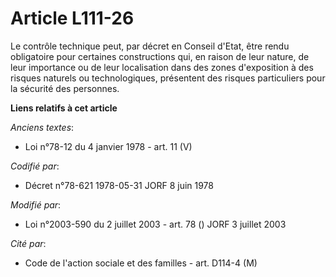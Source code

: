 # Article L111-26

Le contrôle technique peut, par décret en Conseil d'Etat, être rendu obligatoire pour certaines constructions qui, en raison
de leur nature, de leur importance ou de leur localisation dans des zones d'exposition à des risques naturels ou
technologiques, présentent des risques particuliers pour la sécurité des personnes.

**Liens relatifs à cet article**

_Anciens textes_:

  - Loi n°78-12 du 4 janvier 1978 - art. 11 (V)

_Codifié par_:

  - Décret n°78-621 1978-05-31 JORF 8 juin 1978

_Modifié par_:

  - Loi n°2003-590 du 2 juillet 2003 - art. 78 () JORF 3 juillet 2003

_Cité par_:

  - Code de l'action sociale et des familles - art. D114-4 (M)
